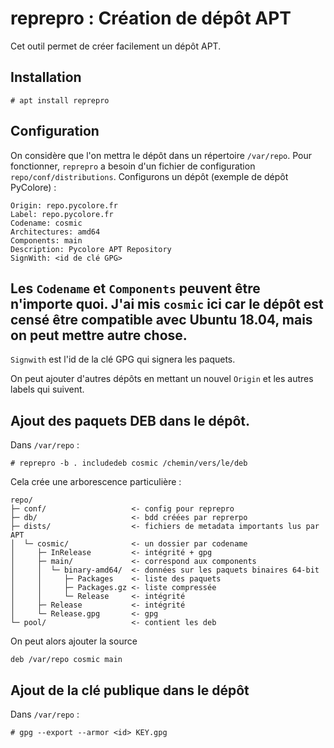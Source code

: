 # reprepro : Création de dépôt APT

Cet outil permet de créer facilement un dépôt APT.

## Installation

```text
# apt install reprepro
```

## Configuration

On considère que l'on mettra le dépôt dans un répertoire `/var/repo`. Pour fonctionner, `reprepro` a besoin d'un fichier de configuration `repo/conf/distributions`. Configurons un dépôt \(exemple de dépôt PyColore\) :

```text
Origin: repo.pycolore.fr
Label: repo.pycolore.fr
Codename: cosmic
Architectures: amd64
Components: main
Description: Pycolore APT Repository
SignWith: <id de clé GPG>
```

## Les `Codename` et `Components` peuvent être n'importe quoi. J'ai mis `cosmic` ici car le dépôt est censé être compatible avec Ubuntu 18.04, mais on peut mettre autre chose.

`Signwith` est l'id de la clé GPG qui signera les paquets.

On peut ajouter d'autres dépôts en mettant un nouvel `Origin` et les autres labels qui suivent.

## Ajout des paquets DEB dans le dépôt.

Dans `/var/repo` :

```text
# reprepro -b . includedeb cosmic /chemin/vers/le/deb
```

Cela crée une arborescence particulière :

```text
repo/
├─ conf/                   <- config pour reprepro
├─ db/                     <- bdd créées par reprerpo
├─ dists/                  <- fichiers de metadata importants lus par APT 
│  └─ cosmic/              <- un dossier par codename
│     ├─ InRelease         <- intégrité + gpg
│     ├─ main/             <- correspond aux components
│     │  └─ binary-amd64/  <- données sur les paquets binaires 64-bit
│     │     ├─ Packages    <- liste des paquets
│     │     ├─ Packages.gz <- liste compressée
│     │     └─ Release     <- intégrité
│     ├─ Release           <- intégrité
│     └─ Release.gpg       <- gpg
└─ pool/                   <- contient les deb
```

On peut alors ajouter la source

```text
deb /var/repo cosmic main
```

## Ajout de la clé publique dans le dépôt

Dans `/var/repo` :

```text
# gpg --export --armor <id> KEY.gpg
```

